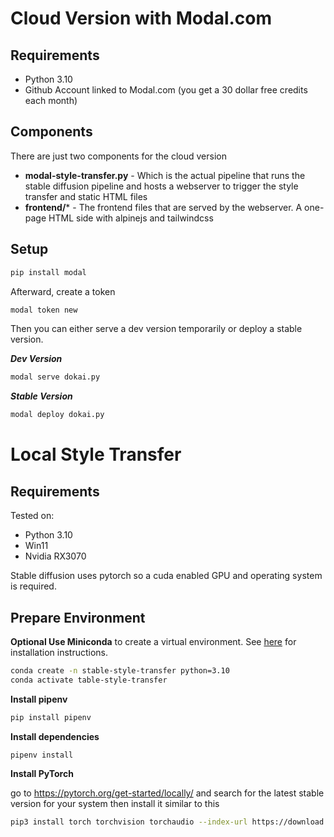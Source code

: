 # Cloud Version with Modal.com

## Requirements

- Python 3.10
- Github Account linked to Modal.com (you get a 30 dollar free credits each month)

## Components

There are just two components for the cloud version
* **modal-style-transfer.py** - Which is the actual pipeline that runs the stable diffusion pipeline and hosts a webserver to trigger the style transfer and static HTML files
* **frontend/*** - The frontend files that are served by the webserver. A one-page HTML side with alpinejs and tailwindcss

## Setup

```bash
pip install modal
```

Afterward, create a token

```bash
modal token new
```

Then you can either serve a dev version temporarily or deploy a stable version.

***Dev Version***


```bash
modal serve dokai.py
```

***Stable Version***

```bash
modal deploy dokai.py
```

# Local Style Transfer

## Requirements 

Tested on:
- Python 3.10
- Win11
- Nvidia RX3070

Stable diffusion uses pytorch so a cuda enabled GPU and operating system is required.

## Prepare Environment

**Optional Use Miniconda** to create a virtual environment. See [here](https://docs.conda.io/projects/conda/en/latest/user-guide/install/index.html) for installation instructions.
```bash
conda create -n stable-style-transfer python=3.10
conda activate table-style-transfer
```

**Install pipenv**
```bash
pip install pipenv
```

**Install dependencies**
```bash
pipenv install
```

**Install PyTorch**

go to 
https://pytorch.org/get-started/locally/
and search for the latest stable version for your system
then install it similar to this
```bash
pip3 install torch torchvision torchaudio --index-url https://download.pytorch.org/whl/cu118
```


